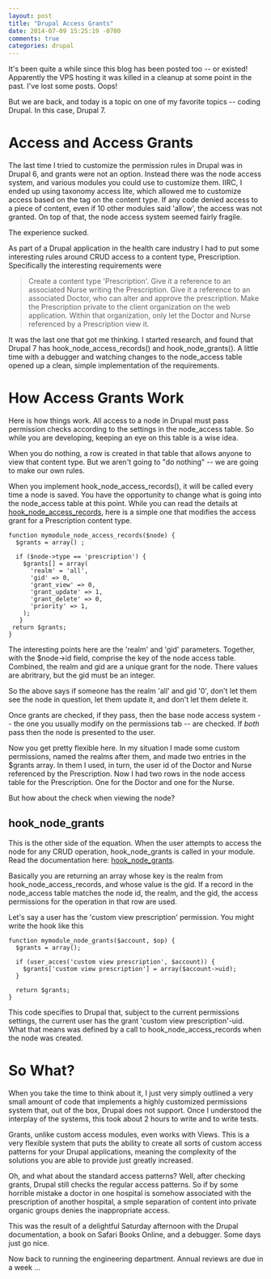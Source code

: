 ```yaml
---
layout: post
title: "Drupal Access Grants"
date: 2014-07-09 15:25:19 -0700
comments: true
categories: drupal
---
```

It's been quite a while since this blog has been posted too -- or existed! Apparently the VPS hosting it was killed in a cleanup at some point in the past. I've lost some posts. Oops!

But we are back, and today is a topic on one of my favorite topics -- coding Drupal. In this case, Drupal 7.

# Access and Access Grants

The last time I tried to customize the permission rules in Drupal was in Drupal 6, and grants were not an option. Instead there was the node access system, and various modules you could use to customize them. IIRC, I ended up using taxonomy access lite, which allowed me to customize access based on the tag on the content type. If any code denied access to a piece of content, even if 10 other modules said 'allow', the access was not granted. On top of that, the node access system seemed fairly fragile.

The experience sucked.

As part of a Drupal application in the health care industry I had to put some interesting rules around CRUD access to a content type, Prescription. Specifically the interesting requirements were

> Create a content type 'Prescription'.
> Give it a reference to an associated Nurse writing the Prescription.
> Give it a reference to an associated Doctor, who can alter and approve the prescription. 
> Make the Prescription private to the client organization on the web application.
> Within that organization, only let the Doctor and Nurse referenced by a Prescription view it.

It was the last one that got me thinking. I started research, and found that Drupal 7 has hook_node_access_records() and hook_node_grants(). A little time with a debugger and watching changes to the node_access table opened up a clean, simple implementation of the requirements.

# How Access Grants Work

Here is how things work. All access to a node in Drupal must pass permission checks according to the settings in the node_access table. So while you are developing, keeping an eye on this table is a wise idea.

When you do nothing, a row is created in that table that allows anyone to view that content type. But we aren't going to "do nothing" -- we are going to make our own rules.

When you implement hook_node_access_records(), it will be called every time a node is saved. You have the opportunity to change what is going into the node_access table at this point. While you can read the details at [hook_node_access_records](https://api.drupal.org/api/drupal/modules%21node%21node.api.php/function/hook_node_access_records/7), here is a simple one that modifies the access grant for a Prescription content type.

	function mymodule_node_access_records($node) {
	  $grants = array() ;

	  if ($node->type == 'prescription') {
	    $grants[] = array(
	      'realm' = 'all',
	      'gid' => 0,
	      'grant_view' => 0,
	      'grant_update' => 1,
	      'grant_delete' => 0,
	      'priority' => 1,
	    );
	   }
	 return $grants;
	}

The interesting points here are the 'realm' and 'gid' parameters. Together, with the $node->id field, comprise the key of the node access table. Combined, the realm and gid are a unique grant for the node. There values are abritrary, but the gid must be an integer.

So the above says if someone has the realm 'all' and gid '0', don't let them see the node in question, let them update it, and don't let them delete it.

Once grants are checked, if they pass, then the base node access system -- the one you usually modify on the permissions tab -- are checked. If *both* pass then the node is presented to the user.

Now you get pretty flexible here. In my situation I made some custom permissions, named the realms after them, and made two entries in the $grants array. In them I used, in turn, the user id of the Doctor and Nurse referenced by the Prescription. Now I had two rows in the node access table for the Prescription. One for the Doctor and one for the Nurse.

But how about the check when viewing the node? 

## hook_node_grants

This is the other side of the equation. When the user attempts to access the node for any CRUD operation, hook_node_grants is called in your module. Read the documentation here: [hook_node_grants](://api.drupal.org/api/drupal/modules%21node%21node.api.php/function/hook_node_grants/7).

Basically you are returning an array whose key is the realm from hook_node_access_records, and whose value is the gid. If a record in the node_access table matches the node id, the realm, and the gid, the access permissions for the operation in that row are used.

Let's say a user has the 'custom view prescription' permission. You might write the hook like this

	function mymodule_node_grants($account, $op) {
	  $grants = array();

	  if (user_acces('custom view prescription', $account)) {
	    $grants['custom view prescription'] = array($account->uid);
	  }

	  return $grants;
	}

This code specifies to Drupal that, subject to the current permissions settings, the current user has the grant 'custom view prescription'-uid. What that means was defined by a call to hook_node_access_records when the node was created.

# So What?

When you take the time to think about it, I just very simply outlined a very small amount of code that implements a highly customized permissions system that, out of the box, Drupal does not support. Once I understood the interplay of the systems, this took about 2 hours to write and to write tests.

Grants, unlike custom access modules, even works with Views. This is a very flexible system that puts the ability to create all sorts of custom access patterns for your Drupal applications, meaning the complexity of the solutions you are able to provide just greatly increased.

Oh, and what about the standard access patterns? Well, after checking grants, Drupal still checks the regular access patterns. So if by some horrible mistake a doctor in one hospital is somehow associated with the prescription of another hospital, a smple separation of content into private organic groups denies the inappropriate access. 

This was the result of a delightful Saturday afternoon with the Drupal documentation, a book on Safari Books Online, and a debugger. Some days just go nice.

Now back to running the engineering department. Annual reviews are due in a week ...
